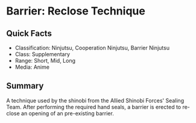 # Barrier: Reclose Technique

## Quick Facts
- Classification: Ninjutsu, Cooperation Ninjutsu, Barrier Ninjutsu
- Class: Supplementary
- Range: Short, Mid, Long
- Media: Anime

## Summary
A technique used by the shinobi from the Allied Shinobi Forces' Sealing Team. After performing the required hand seals, a barrier is erected to re-close an opening of an pre-existing barrier.
